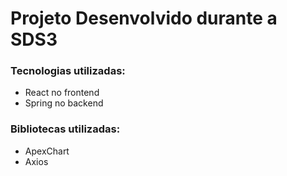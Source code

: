 <h1>Projeto Desenvolvido durante a SDS3</h1>

<h3>Tecnologias utilizadas:</h3>
<ul>
  <li><span>React no frontend</span></li>
  <li><span>Spring no backend</span></li>
</ul>


<h3>Bibliotecas utilizadas:</h3>
<ul>
  <li><span>ApexChart</span></li>
  <li><span>Axios</span></li>
</ul>
